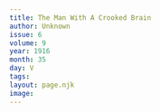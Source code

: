 ```yaml
---
title: The Man With A Crooked Brain
author: Unknown
issue: 6
volume: 9
year: 1916
month: 35
day: V
tags:
layout: page.njk
image:
---
```



